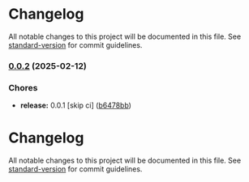 # Changelog

All notable changes to this project will be documented in this file. See [standard-version](https://github.com/conventional-changelog/standard-version) for commit guidelines.

### [0.0.2](https://github.com/Berea-Soft/berea-ui/compare/v0.0.1...v0.0.2) (2025-02-12)


### Chores

* **release:** 0.0.1 [skip ci] ([b6478bb](https://github.com/Berea-Soft/berea-ui/commit/b6478bbc00b73a66936fbecbfaf444787a546e28))

# Changelog

All notable changes to this project will be documented in this file. See [standard-version](https://github.com/conventional-changelog/standard-version) for commit guidelines.
